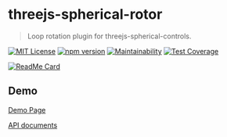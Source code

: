 # threejs-spherical-rotor

> Loop rotation plugin for threejs-spherical-controls.

[![MIT License](http://img.shields.io/badge/license-MIT-blue.svg?style=flat)](LICENSE)
[![npm version](https://badge.fury.io/js/@masatomakino%2Fthreejs-spherical-rotor.svg)](https://badge.fury.io/js/@masatomakino%2Fthreejs-spherical-rotor)
[![Maintainability](https://api.codeclimate.com/v1/badges/c4476aea7e111a52ac1d/maintainability)](https://codeclimate.com/github/MasatoMakino/threejs-spherical-rotor/maintainability)
[![Test Coverage](https://api.codeclimate.com/v1/badges/c4476aea7e111a52ac1d/test_coverage)](https://codeclimate.com/github/MasatoMakino/threejs-spherical-rotor/test_coverage)

[![ReadMe Card](https://github-readme-stats.vercel.app/api/pin/?username=MasatoMakino&repo=threejs-spherical-rotor)](https://github.com/MasatoMakino/threejs-spherical-rotor)

## Demo

[Demo Page](https://masatomakino.github.io/threejs-spherical-rotor/demo/)

[API documents](https://masatomakino.github.io/threejs-spherical-rotor/api/index.html)
